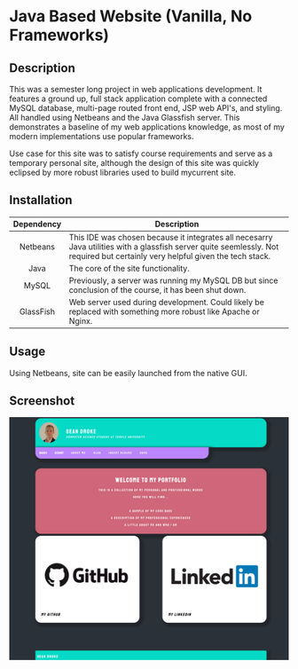 # Java Based Website (Vanilla, No Frameworks)

## Description

This was a semester long project in web applications development. It features a ground up, full stack application complete with
a connected MySQL database, multi-page routed front end, JSP web API's, and styling. All handled using Netbeans and the Java Glassfish server.
This demonstrates a baseline of my web applications knowledge, as most of my modern implementations use popular frameworks.

Use case for this site was to satisfy course requirements and serve as a temporary personal site, although the design of this site was quickly eclipsed by more robust libraries used to build mycurrent site.

## Installation

| Dependency | Description |
| :--------: | ----------- |
| Netbeans | This IDE was chosen because it integrates all necesarry Java utilities with a glassfish server quite seemlessly. Not required but certainly very helpful given the tech stack. |
| Java | The core of the site functionality. |
| MySQL | Previously, a server was running my MySQL DB but since conclusion of the course, it has been shut down. |
| GlassFish | Web server used during development. Could likely be replaced with something more robust like Apache or Nginx. |

## Usage

Using Netbeans, site can be easily launched from the native GUI.

## Screenshot

![alt text](https://github.com/seandroke/vanilla-java-website/blob/master/screenshot/main.png)
